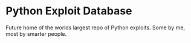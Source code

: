 # Python Exploit Database
 Future home of the worlds largest repo of Python exploits. Some by me, most by smarter people.
